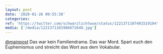 ```yaml
---
layout: post
date: '2020-01-26 09:55:38'
categories: 
ref: 'https://twitter.com/schwarzlichtwue/status/1221371107401519104'
media: ['/media/1221371101986672640.jpg']
---
```

[@mainpost](https://twitter.com/mainpost) Das war kein Familiendrama. Das war Mord. Spart euch den Euphemismus und streicht das Wort aus dem Vokabular. 